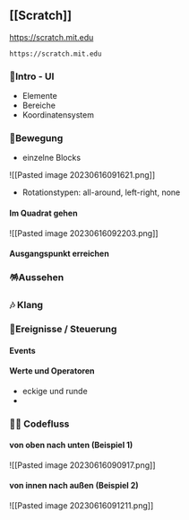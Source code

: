 
## [[Scratch]]

https://scratch.mit.edu 
```qrcode
https://scratch.mit.edu 
```

### 💾Intro - UI

- Elemente
- Bereiche
- Koordinatensystem

### 🐎Bewegung

- einzelne Blocks

![[Pasted image 20230616091621.png]]
- Rotationstypen: all-around, left-right, none

#### Im Quadrat gehen
![[Pasted image 20230616092203.png]]


#### Ausgangspunkt erreichen

### 🪅Aussehen

### 🎶 Klang


### 🧮Ereignisse / Steuerung 

#### Events
#### Werte und Operatoren
- eckige und runde
- 
### 🧑‍💻 Codefluss

#### von oben nach unten (Beispiel 1)

![[Pasted image 20230616090917.png]]

#### von innen nach außen (Beispiel 2)
![[Pasted image 20230616091211.png]]





